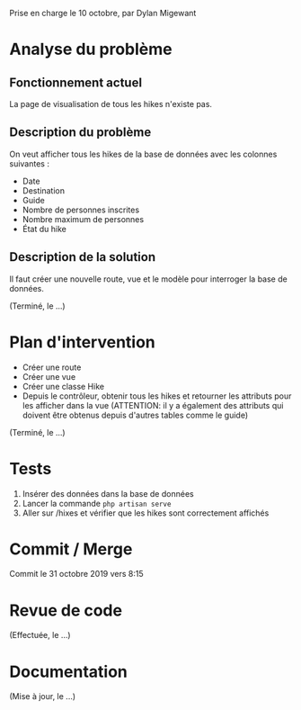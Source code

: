 Prise en charge le 10 octobre, par Dylan Migewant

# Analyse du problème

## Fonctionnement actuel

La page de visualisation de tous les hikes n'existe pas.

## Description du problème

On veut afficher tous les hikes de la base de données avec les colonnes suivantes :

- Date
- Destination
- Guide
- Nombre de personnes inscrites
- Nombre maximum de personnes
- État du hike

## Description de la solution

Il faut créer une nouvelle route, vue et le modèle pour interroger la base de données.

(Terminé, le ...)

# Plan d'intervention

- Créer une route
- Créer une vue
- Créer une classe Hike
- Depuis le contrôleur, obtenir tous les hikes et retourner les attributs pour les afficher dans la vue (ATTENTION: il y a également des attributs qui doivent être obtenus depuis d'autres tables comme le guide)

(Terminé, le ...)

# Tests

1. Insérer des données dans la base de données
2. Lancer la commande `php artisan serve`
3. Aller sur /hixes et vérifier que les hikes sont correctement affichés

# Commit / Merge

Commit le 31 octobre 2019 vers 8:15

# Revue de code

(Effectuée, le ...)

# Documentation

(Mise à jour, le ...)

